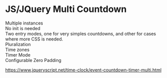 # JS/JQuery Multi Countdown

Multiple instances<br>
No init is needed<br>
Two entry modes, one for very simples countdowns, and other for cases where more CSS is needed.<br>
Pluralization<br>
Time zones<br>
Timer Mode<br>
Configurable Zero Padding

https://www.jqueryscript.net/time-clock/event-countdown-timer-multi.html
